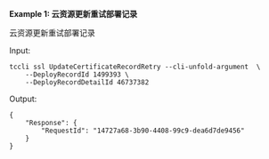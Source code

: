 **Example 1: 云资源更新重试部署记录**

云资源更新重试部署记录

Input: 

```
tccli ssl UpdateCertificateRecordRetry --cli-unfold-argument  \
    --DeployRecordId 1499393 \
    --DeployRecordDetailId 46737382
```

Output: 
```
{
    "Response": {
        "RequestId": "14727a68-3b90-4408-99c9-dea6d7de9456"
    }
}
```

